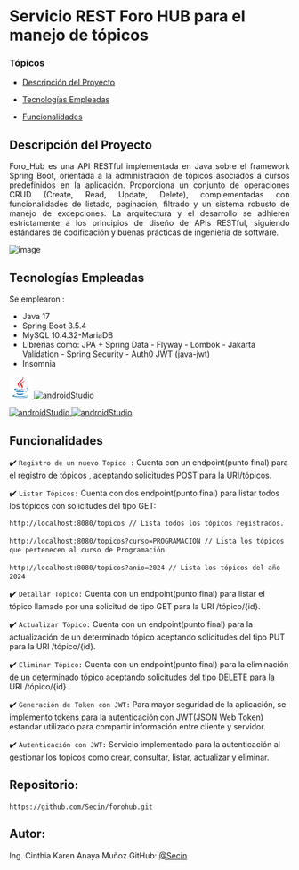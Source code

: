 <h1> Servicio REST Foro HUB para el manejo de tópicos </h1>


### Tópicos 

- [Descripción del Proyecto](#descripcion)

- [Tecnologías Empleadas](#tecnologias)

- [Funcionalidades](#funcionalidades)


## Descripción del Proyecto

<p align="justify">
Foro_Hub es una API RESTful implementada en Java sobre el framework Spring Boot, orientada a la administración de tópicos asociados a cursos predefinidos en la aplicación.
Proporciona un conjunto de operaciones CRUD (Create, Read, Update, Delete), complementadas con funcionalidades de listado, paginación, filtrado y un sistema robusto de manejo de excepciones.
La arquitectura y el desarrollo se adhieren estrictamente a los principios de diseño de APIs RESTful, siguiendo estándares de codificación y buenas prácticas de ingeniería de software.
</p>

<img width="1557" height="1162" alt="image" src="https://github.com/user-attachments/assets/d5e4fae5-2764-4b18-8398-be620b4539b4" />


## Tecnologías Empleadas

Se emplearon :

- Java 17
- Spring Boot 3.5.4
- MySQL 10.4.32-MariaDB
- Librerias como: JPA + Spring Data - Flyway - Lombok - Jakarta Validation - Spring Security - Auth0 JWT (java-jwt)
- Insomnia 

<a href="https://www.java.com" target="_blank"> <img src="https://raw.githubusercontent.com/devicons/devicon/master/icons/java/java-original.svg" alt="java" width="40" height="40"/> </a> <a href="https://developer.android.com/studio" target="_blank"> <img src="https://d1.awsstatic.com/asset-repository/products/amazon-rds/1024px-MySQL.ff87215b43fd7292af172e2a5d9b844217262571.png" alt="androidStudio" width="40" height="40"/> </a> 


<a href="https://developer.android.com/studio" target="_blank"> <img src="https://uxwing.com/wp-content/themes/uxwing/download/brands-and-social-media/spring-boot-icon.png" alt="androidStudio" width="40" height="40"/> </a> <a href="https://developer.android.com/studio" target="_blank"> <img src="https://encrypted-tbn0.gstatic.com/images?q=tbn:ANd9GcTyqwgHeUDT6P4Xf9v6rqBmohUsP29pm2WTYg&s" alt="androidStudio" width="40" height="40"/> </a> 
###

## Funcionalidades

:heavy_check_mark: `Registro de un nuevo Topico :` Cuenta con un endpoint(punto final) para el registro de tópicos , aceptando solicitudes POST para la URI/tópicos.

:heavy_check_mark: `Listar Tópicos:` Cuenta con dos endpoint(punto final) para listar todos los tópicos con solicitudes del tipo GET:

    http://localhost:8080/topicos // Lista todos los tópicos registrados.

    http://localhost:8080/topicos?curso=PROGRAMACION // Lista los tópicos que pertenecen al curso de Programación

    http://localhost:8080/topicos?anio=2024 // Lista los tópicos del año 2024



:heavy_check_mark: `Detallar Tópico:` Cuenta con un endpoint(punto final) para listar el tópico llamado por una solicitud de tipo GET para la URI /tópico/{id}.

:heavy_check_mark: `Actualizar Tópico:`  Cuenta con un endpoint(punto final) para la actualización de un determinado tópico aceptando solicitudes del tipo PUT para la URI /tópico/{id}.

:heavy_check_mark: `Eliminar Tópico:`  Cuenta con un endpoint(punto final) para la eliminación de un determinado tópico aceptando solicitudes del tipo DELETE para la URI /tópico/{id} .

:heavy_check_mark: `Generación de Token con JWT:` Para mayor seguridad de la aplicación, se implemento tokens para la autenticación con JWT(JSON Web Token) estandar utilizado para compartir información entre cliente y servidor.

:heavy_check_mark: `Autenticación con JWT:` Servicio implementado para la autenticación al gestionar los topicos como crear, consultar, listar, actualizar y eliminar.


## Repositorio:

    https://github.com/Secin/forohub.git

## Autor:

Ing. Cinthia Karen Anaya Muñoz GitHub: <a href="https://github.com/Secin" target="_blank">@Secin</a> 




